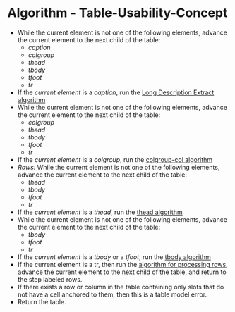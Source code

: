 Algorithm - Table-Usability-Concept
=======================


* While the current element is not one of the following elements, advance the current element to the next child of the table:
	* _caption_
	* _colgroup_
	* _thead_
	* _tbody_
	* _tfoot_
	* _tr_
* If the _current element_ is a _caption_, run the [Long Description Extract algorithm](https://github.com/duboisp/Table-Usability-Concept/blob/master/Algorithm//LongDescriptionExtract.md)
* While the current element is not one of the following elements, advance the current element to the next child of the table:
	* _colgroup_
	* _thead_
	* _tbody_
	* _tfoot_
	* _tr_
* If the _current element_ is a _colgroup_, run the [colgroup-col algorithm](https://github.com/duboisp/Table-Usability-Concept/blob/master/Algorithm//colgroup-col.md)
* _Rows:_ While the current element is not one of the following elements, advance the current element to the next child of the table:
	* _thead_
	* _tbody_
	* _tfoot_
	* _tr_
* If the _current element_ is a _thead_, run the [thead algorithm](https://github.com/duboisp/Table-Usability-Concept/blob/master/Algorithm//thead.md)
* While the current element is not one of the following elements, advance the current element to the next child of the table:
	* _tbody_
	* _tfoot_
	* _tr_
* If the _current element_ is a _tbody_ or a _tfoot_, run the [tbody algorithm](https://github.com/duboisp/Table-Usability-Concept/blob/master/Algorithm//tbody.md)
* If the current element is a tr, then run the [algorithm for processing rows](https://github.com/duboisp/Table-Usability-Concept/blob/master/Algorithm//row.md), advance the current element to the next child of the table, and return to the step labeled rows.
* If there exists a row or column in the table containing only slots that do not have a cell anchored to them, then this is a table model error.
* Return the table.
